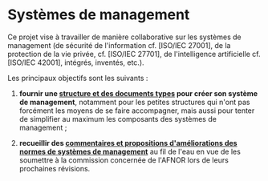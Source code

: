 # Systèmes de management

Ce projet vise à travailler de manière collaborative sur les systèmes de management (de sécurité de l'information cf. [ISO/IEC 27001], de la protection de la vie privée, cf. [ISO/IEC 27701], de l'intelligence artificielle cf. [ISO/IEC 42001], intégrés, inventés, etc.).

Les principaux objectifs sont les suivants :

1. **fournir une [structure et des documents types](https://github.com/matthieu-grall/management_systems/tree/main/Structure) pour créer son système de management**, notamment pour les petites structures qui n'ont pas forcément les moyens de se faire accompagner, mais aussi pour tenter de simplifier au maximum les composants des systèmes de management ;

2. **recueillir des [commentaires et propositions d'améliorations des normes de systèmes de management](https://github.com/matthieu-grall/management_systems/tree/main/Comments)** au fil de l'eau en vue de les soumettre à la commission concernée de l'AFNOR lors de leurs prochaines révisions.

